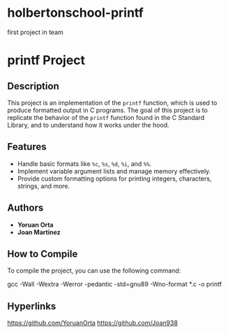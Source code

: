 # holbertonschool-printf
first project in team

# printf Project

## Description
This project is an implementation of the `printf` function, which is used to produce formatted output in C programs. The goal of this project is to replicate the behavior of the `printf` function found in the C Standard Library, and to understand how it works under the hood.

## Features
- Handle basic formats like `%c`, `%s`, `%d`, `%i`, and `%%`.
- Implement variable argument lists and manage memory effectively.
- Provide custom formatting options for printing integers, characters, strings, and more.

## Authors
- **Yoruan Orta**
- **Joan Martinez**

## How to Compile
To compile the project, you can use the following command:

gcc -Wall -Wextra -Werror -pedantic -std=gnu89 -Wno-format *.c -o printf

## Hyperlinks
https://github.com/YoruanOrta
https://github.com/Joan938
